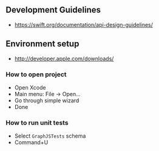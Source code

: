 ## Development Guidelines

 - https://swift.org/documentation/api-design-guidelines/

## Environment setup

 - http://developer.apple.com/downloads/

### How to open project

 - Open Xcode
 - Main menu: File -> Open...
 - Go through simple wizard
 - Done

### How to run unit tests

 - Select `GraphJSTests` schema
 - Command+U